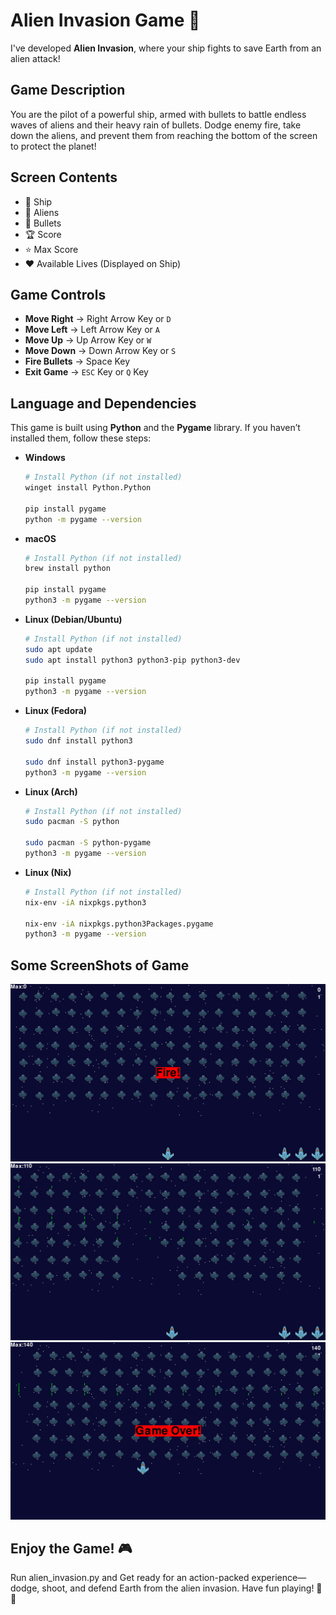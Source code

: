 # **Alien Invasion Game** 🚀  

I've developed **Alien Invasion**, where your ship fights to save Earth from an alien attack!  

## **Game Description**  
You are the pilot of a powerful ship, armed with bullets to battle endless waves of aliens and their heavy rain of bullets. Dodge enemy fire, take down the aliens, and prevent them from reaching the bottom of the screen to protect the planet!  

## **Screen Contents**  
- 🚀 Ship  
- 👾 Aliens  
- 🔫 Bullets  
- 🏆 Score  
- ⭐ Max Score  
- ❤️ Available Lives (Displayed on Ship)  

## **Game Controls**  
- **Move Right** → Right Arrow Key or `D`  
- **Move Left** → Left Arrow Key or `A`  
- **Move Up** → Up Arrow Key or `W`  
- **Move Down** → Down Arrow Key or `S`  
- **Fire Bullets** → Space Key  
- **Exit Game** → `ESC` Key or `Q` Key  

## **Language and Dependencies**  
This game is built using **Python** and the **Pygame** library. If you haven’t installed them, follow these steps:  

- **Windows**  
  ```bash
  # Install Python (if not installed)
  winget install Python.Python
  
  pip install pygame
  python -m pygame --version
  ```

- **macOS**  
  ```bash
  # Install Python (if not installed)
  brew install python
  
  pip install pygame
  python3 -m pygame --version
  ```

- **Linux (Debian/Ubuntu)**  
  ```bash
  # Install Python (if not installed)
  sudo apt update
  sudo apt install python3 python3-pip python3-dev
  
  pip install pygame
  python3 -m pygame --version
  ```

- **Linux (Fedora)**  
  ```bash
  # Install Python (if not installed)
  sudo dnf install python3
  
  sudo dnf install python3-pygame
  python3 -m pygame --version
  ```

- **Linux (Arch)**  
  ```bash
  # Install Python (if not installed)
  sudo pacman -S python
  
  sudo pacman -S python-pygame
  python3 -m pygame --version
  ```

- **Linux (Nix)**  
  ```bash
  # Install Python (if not installed)
  nix-env -iA nixpkgs.python3
  
  nix-env -iA nixpkgs.python3Packages.pygame
  python3 -m pygame --version
  ```

## Some ScreenShots of Game
![Game Screenshot](GameImages/game1.png)
![Game Screenshot](GameImages/game2.png)
![Game Screenshot](GameImages/game3.png)

## **Enjoy the Game!** 🎮  
Run alien_invasion.py and Get ready for an action-packed experience—dodge, shoot, and defend Earth from the alien invasion. Have fun playing! 🚀👾  

